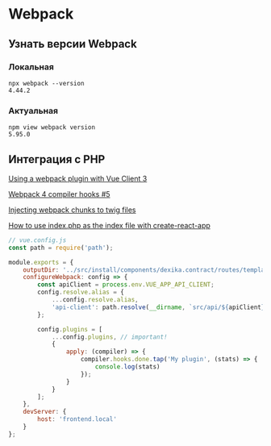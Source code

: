 # Webpack

## Узнать версии Webpack

### Локальная

```shell
npx webpack --version
4.44.2
```

### Актуальная

```shell
npm view webpack version
5.95.0
```

## Интеграция с PHP

[Using a webpack plugin with Vue Client 3](https://stackoverflow.com/questions/53630205/using-a-webpack-plugin-with-vue-client-3)

[Webpack 4 compiler hooks #5](https://github.com/kossnocorp/on-build-webpack/issues/5)

[Injecting webpack chunks to twig files](https://stackoverflow.com/questions/43410331/injecting-webpack-chunks-to-twig-files)

[How to use index.php as the index file with create-react-app](https://agent-hunt.medium.com/how-to-use-index-php-as-the-index-file-with-create-react-app-ff760c910a6a)


```js
// vue.config.js
const path = require('path');

module.exports = {
    outputDir: '../src/install/components/dexika.contract/routes/templates/.default/assets',
    configureWebpack: config => {
        const apiClient = process.env.VUE_APP_API_CLIENT;
        config.resolve.alias = {
            ...config.resolve.alias,
            'api-client': path.resolve(__dirname, `src/api/${apiClient}`)
        };

        config.plugins = [
            ...config.plugins, // important!
            {
                apply: (compiler) => {
                    compiler.hooks.done.tap('My plugin', (stats) => {
                        console.log(stats)
                    });
                }
            }
        ];
    },
    devServer: {
        host: 'frontend.local'
    }
};
```
